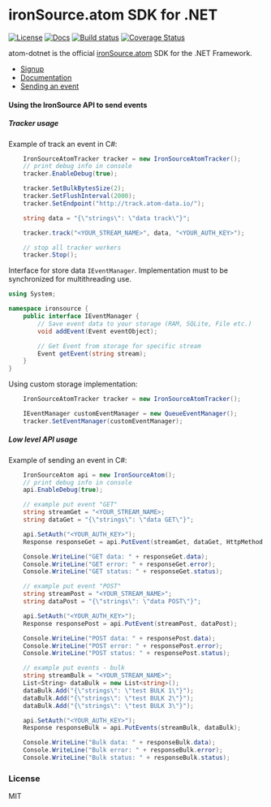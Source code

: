 # ironSource.atom SDK for .NET

[![License][license-image]][license-url]
[![Docs][docs-image]][docs-url]
[![Build status][travis-image]][travis-url]
[![Coverage Status][coverage-image]][coverage-url]

atom-dotnet is the official [ironSource.atom](http://www.ironsrc.com/data-flow-management) SDK for the .NET Framework.

- [Signup](https://atom.ironsrc.com/#/signup)
- [Documentation](https://ironsource.github.io/atom-dotnet/)
- [Sending an event](#Using-the-IronSource-API-to-send-events)

#### Using the IronSource API to send events 
##### Tracker usage
Example of track an event in C#:
```csharp
	IronSourceAtomTracker tracker = new IronSourceAtomTracker();
	// print debug info in console
	tracker.EnableDebug(true);

	tracker.SetBulkBytesSize(2);
	tracker.SetFlushInterval(2000);
	tracker.SetEndpoint("http://track.atom-data.io/");

	string data = "{\"strings\": \"data track\"}";

	tracker.track("<YOUR_STREAM_NAME>", data, "<YOUR_AUTH_KEY>");

	// stop all tracker workers
	tracker.Stop();
```

Interface for store data `IEventManager`.
Implementation must to be synchronized for multithreading use.
```csharp
using System;

namespace ironsource {
    public interface IEventManager {
        // Save event data to your storage (RAM, SQLite, File etc.)
        void addEvent(Event eventObject);

        // Get Event from storage for specific stream
        Event getEvent(string stream);
    }
}
```
Using custom storage implementation:
```csharp
	IronSourceAtomTracker tracker = new IronSourceAtomTracker();

	IEventManager customEventManager = new QueueEventManager();
	tracker.SetEventManager(customEventManager);
```

##### Low level API usage
Example of sending an event in C#:
```csharp
	IronSourceAtom api = new IronSourceAtom();
	// print debug info in console
	api.EnableDebug(true);

	// example put event "GET"
	string streamGet = "<YOUR_STREAM_NAME>;
	string dataGet = "{\"strings\": \"data GET\"}";

	api.SetAuth("<YOUR_AUTH_KEY>");
	Response responseGet = api.PutEvent(streamGet, dataGet, HttpMethod.GET);

	Console.WriteLine("GET data: " + responseGet.data);
	Console.WriteLine("GET error: " + responseGet.error);
	Console.WriteLine("GET status: " + responseGet.status);

	// example put event "POST"
	string streamPost = "<YOUR_STREAM_NAME>";
	string dataPost = "{\"strings\": \"data POST\"}";

	api.SetAuth("<YOUR_AUTH_KEY>");
	Response responsePost = api.PutEvent(streamPost, dataPost);

	Console.WriteLine("POST data: " + responsePost.data);
	Console.WriteLine("POST error: " + responsePost.error);
	Console.WriteLine("POST status: " + responsePost.status);

	// example put events - bulk
	string streamBulk = "<YOUR_STREAM_NAME>";
	List<String> dataBulk = new List<string>(); 
	dataBulk.Add("{\"strings\": \"test BULK 1\"}");
	dataBulk.Add("{\"strings\": \"test BULK 2\"}");
	dataBulk.Add("{\"strings\": \"test BULK 3\"}");

	api.SetAuth("<YOUR_AUTH_KEY>");
	Response responseBulk = api.PutEvents(streamBulk, dataBulk);

	Console.WriteLine("Bulk data: " + responseBulk.data);
	Console.WriteLine("Bulk error: " + responseBulk.error);
	Console.WriteLine("Bulk status: " + responseBulk.status);
```

### License
MIT

[license-image]: https://img.shields.io/badge/license-MIT-blue.svg?style=flat-square
[license-url]: LICENSE
[docs-image]: https://img.shields.io/badge/docs-latest-blue.svg
[docs-url]: https://ironsource.github.io/atom-dotnet/
[travis-image]: https://travis-ci.org/ironSource/atom-dotnet.svg?branch=feature/ISA-374
[travis-url]: https://travis-ci.org/ironSource/atom-dotnet
[coverage-image]: https://coveralls.io/repos/github/ironSource/atom-dotnet/badge.svg?branch=feature/ISA-374
[coverage-url]: https://coveralls.io/github/ironSource/atom-dotnet?branch=feature/ISA-374